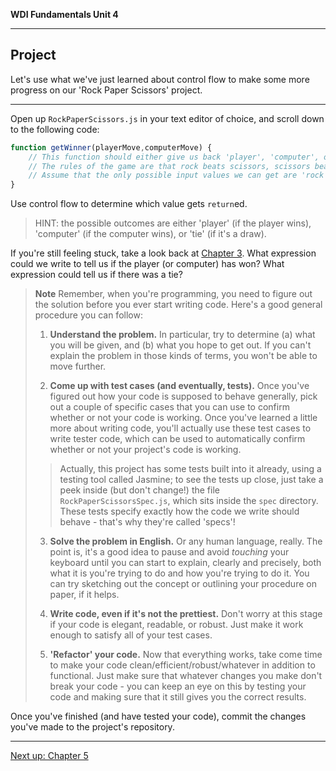 **WDI Fundamentals Unit 4**

---

## Project

Let's use what we've just learned about control flow to make some more progress on our 'Rock Paper Scissors' project.

---

Open up `RockPaperScissors.js` in your text editor of choice, and scroll down to the following code:

```javascript
function getWinner(playerMove,computerMove) {
    // This function should either give us back 'player', 'computer', or 'tie'.
    // The rules of the game are that rock beats scissors, scissors beats paper, and paper beats rock.
    // Assume that the only possible input values we can get are 'rock', 'paper', and 'scissors'.
}
```

Use control flow to determine which value gets `return`ed.
> HINT: the possible outcomes are either 'player' (if the player wins), 'computer' (if the computer wins), or 'tie' (if it's a draw).

If you're still feeling stuck, take a look back at [Chapter 3](../03_chapter/README.md). What expression could we write to tell us if the player (or computer) has won? What expression could tell us if there was a tie?

> **Note** Remember, when you're programming, you need to figure out the solution before you ever start writing code. Here's a good general procedure you can follow:
>
> 1. **Understand the problem.** In particular, try to determine (a) what you will be given, and (b) what you hope to get out. If you can't explain the problem in those kinds of terms, you won't be able to move further.
>
> 2. **Come up with test cases (and eventually, tests).** Once you've figured out how your code is supposed to behave generally, pick out a couple of specific cases that you can use to confirm whether or not your code is working. Once you've learned a little more about writing code, you'll actually use these test cases to write tester code, which can be used to automatically confirm whether or not your project's code is working.
>> Actually, this project has some tests built into it already, using a testing tool called Jasmine; to see the tests up close, just take a peek inside (but don't change!) the file `RockPaperScissorsSpec.js`, which sits inside the `spec` directory. These tests specify exactly how the code we write should behave - that's why they're called 'specs'!
>
> 3. **Solve the problem in English.** Or any human language, really. The point is, it's a good idea to pause and avoid *touching* your keyboard until you can start to explain, clearly and precisely, both what it is you're trying to do and how you're trying to do it. You can try sketching out the concept or outlining your procedure on paper, if it helps.
>
> 4. **Write code, even if it's not the prettiest.** Don't worry at this stage if your code is elegant, readable, or robust. Just make it work enough to satisfy all of your test cases.
>
> 5. **'Refactor' your code.** Now that everything works, take come time to make your code clean/efficient/robust/whatever in addition to functional. Just make sure that whatever changes you make don't break your code - you can keep an eye on this by testing your code and making sure that it still gives you the correct results.

Once you've finished (and have tested your code), commit the changes you've made to the project's repository.

---
[Next up: Chapter 5](../05_chapter/README.md)
